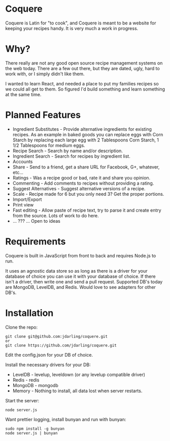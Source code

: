 Coquere
=======

Coquere is Latin for "to cook", and Coquere is meant to be a website for keeping
your recipes handy.  It is very much a work in progress.

Why?
====

There really are not any good open source recipe management systems on the web
today.  There are a few out there, but they are dated, ugly, hard to work with,
or I simply didn't like them.

I wanted to learn React, and needed a place to put my families recipes so we
could all get to them.  So figured I'd build something and learn something at
the same time.

Planned Features
================

  * Ingredient Substitutes - Provide alternative ingredients for existing
    recipes.  As an example in baked goods you can replace eggs with Corn Starch
    by replacing each large egg with 2 Tablespoons Corn Starch, 1 1/2 Tablespoons
    for medium eggs.
  * Recipe Search - Search by name and/or description.
  * Ingredient Search - Search for recipes by ingredient list.
  * Accounts
  * Share - Send to a friend, get a share URL for Facebook, G+, whatever, etc...
  * Ratings - Was a recipe good or bad, rate it and share you opinion.
  * Commenting - Add comments to recipes without providing a rating.
  * Suggest Alternatives - Suggest alternative versions of a recipe.
  * Scale - Recipe made for 6 but you only need 3?  Get the proper portions.
  * Import/Export
  * Print view
  * Fast editing - Allow paste of recipe text, try to parse it and create entry
    from the source.  Lots of work to do here.
  * ... ??? ... Open to ideas

Requirements
============

Coquere is built in JavaScript from front to back and requires Node.js to run.

It uses an agnostic data store so as long as there is a driver for your database
of choice you can use it with your database of choice.  If there isn't a driver,
then write one and send a pull request.  Supported DB's today are MongoDB,
LevelDB, and Redis.  Would love to see adapters for other DB's.

Installation
============

Clone the repo:

```
git clone git@github.com:jdarling/coquere.git
or
git clone https://github.com/jdarling/coquere.git
```

Edit the config.json for your DB of choice.

Install the necessary drivers for your DB:

  * LevelDB - levelup, leveldown (or any levelup compatible driver)
  * Redis - redis
  * MongoDB - mongodb
  * Memory - Nothing to install, all data lost when server restarts.

Start the server:

```
node server.js
```

Want prettier logging, install bunyan and run with bunyan:

```
sudo npm install -g bunyan
node server.js | bunyan
```
